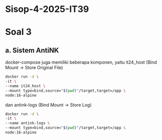# Sisop-4-2025-IT39
# Soal 3
## a. Sistem AntiNK
docker-compose juga memiliki beberapa komponen, yaitu it24_host (Bind Mount -> Store Original File)
```bash
docker run -d \
-it \
--name it24_host \
--mount type=bind,source="$(pwd)"/target,target=/app \
node:16-alpine
```
dan antink-logs (Bind Mount -> Store Log)
```bash
docker run -d \
-it \
--name antink-logs \
--mount type=bind,source="$(pwd)"/target,target=/app \
node:16-alpine
```
